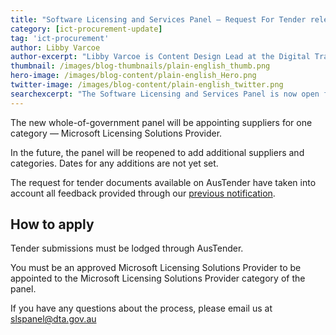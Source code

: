 ```yaml
---
title: "Software Licensing and Services Panel — Request For Tender released"
category: [ict-procurement-update]
tag: 'ict-procurement'
author: Libby Varcoe
author-excerpt: "Libby Varcoe is Content Design Lead at the Digital Transformation Agency."
thumbnail: /images/blog-thumbnails/plain-english_thumb.png
hero-image: /images/blog-content/plain-english_Hero.png
twitter-image: /images/blog-content/plain-english_twitter.png
searchexcerpt: "The Software Licensing and Services Panel is now open for tender submissions."
---
```


The new whole-of-government panel will be appointing suppliers for one category — Microsoft Licensing Solutions Provider. 

In the future, the panel will be reopened to add additional suppliers and categories. Dates for any additions are not yet set. 

The request for tender documents available on AusTender have taken into account all feedback provided through our [previous notification](https://www.dta.gov.au/ict-procurement-update/request-for-feedback-on-a-new-software-licensing-services-panel/). 

## How to apply
Tender submissions must be lodged through AusTender.

You must be an approved Microsoft Licensing Solutions Provider to be appointed to the Microsoft Licensing Solutions Provider category of the panel.

If you have any questions about the process, please email us at [slspanel@dta.gov.au](mailto:slspanel@dta.gov.au) 
